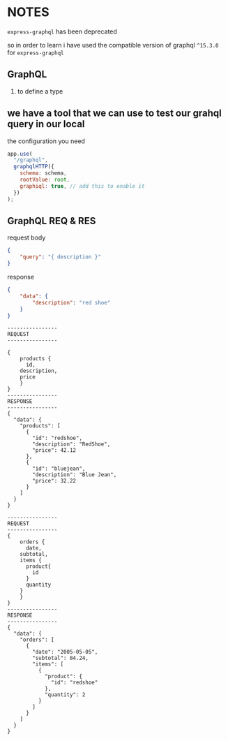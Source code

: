 # NOTES

`express-graphql` has been deprecated 

so in order to learn i have used the compatible version of graphql `^15.3.0` for `express-graphql`

## GraphQL

1. to define a type

## we have a tool that we can use to test our grahql query in our local

the configuration you need 

```javascript
app.use(
  "/graphql",
  graphqlHTTP({
    schema: schema,
    rootValue: root,
    graphiql: true, // add this to enable it
  })
);
```

## GraphQL REQ &  RES

request body

```json
{
    "query": "{ description }"
}
```

response 

```json
{
    "data": {
        "description": "red shoe"
    }
}
```

```
----------------
REQUEST
----------------

{
	products {
	  id,
    description,
    price
	}
}
----------------
RESPONSE
----------------
{
  "data": {
    "products": [
      {
        "id": "redshoe",
        "description": "RedShoe",
        "price": 42.12
      },
      {
        "id": "bluejean",
        "description": "Blue Jean",
        "price": 32.22
      }
    ]
  }
}
```

```
----------------
REQUEST
----------------
{
	orders {
	  date,
    subtotal,
    items {
      product{
        id
      }
      quantity
    }
	}
}
----------------
RESPONSE
----------------
{
  "data": {
    "orders": [
      {
        "date": "2005-05-05",
        "subtotal": 84.24,
        "items": [
          {
            "product": {
              "id": "redshoe"
            },
            "quantity": 2
          }
        ]
      }
    ]
  }
}
```